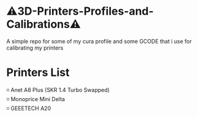 # ⚠️3D-Printers-Profiles-and-Calibrations⚠️
A simple repo for some of my cura profile and some GCODE that i use for calibrating my printers

# Printers List
<p> 
◽ Anet A8 Plus (SKR 1.4 Turbo Swapped) <br>
◽ Monoprice Mini Delta <br>
◽ GEEETECH A20<br>
</p>


